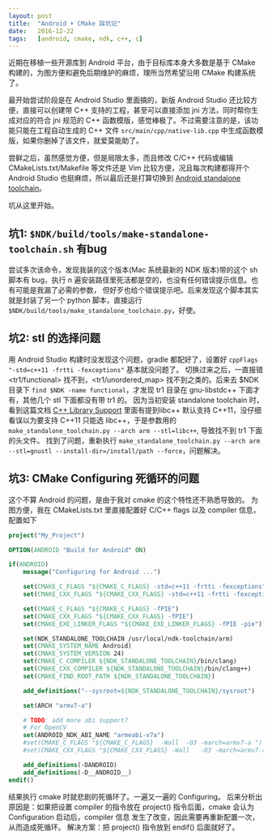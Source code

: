```yaml
---
layout: post
title:  "Android + CMake 踩坑记"
date:   2016-12-22
tags:   [android, cmake, ndk, c++, c]
---
```


近期在移植一些开源库到 Android 平台，由于目标库本身大多数是基于 CMake
构建的，为图方便和避免后期维护的麻烦，理所当然希望沿用 CMake 构建系统了。

最开始尝试阶段是在 Android Studio 里面搞的，新版 Android Studio
还比较方便，直接可以创建带 C++ 支持的工程，甚至可以直接添加 jni
方法，同时帮你生成对应的符合 jni 规范的 C++
函数模版，感觉棒极了。不过需要注意的是，该功能只能在工程自动生成的 C++ 文件
`src/main/cpp/native-lib.cpp` 中生成函数模版，如果你删掉了该文件，就爱莫能助了。

尝鲜之后，虽然感觉方便，但是局限太多，而且修改 C/C++ 代码或编辑
CMakeLists.txt/Makefile 等文件还是 Vim 比较方便，况且每次构建都得开个 Android
Studio 也挺麻烦，所以最后还是打算切换到 [Android standalone
toolchain](https://developer.android.com/ndk/guides/standalone_toolchain.html)。

坑从这里开始。

坑1: `$NDK/build/tools/make-standalone-toolchain.sh` 有bug
-----------------------------------------------------------

尝试多次该命令，发现我装的这个版本(Mac 系统最新的 NDK 版本)带的这个 sh 脚本有
bug，执行 n
遍安装路径里死活都是空的，也没有任何错误提示信息。也有可能是我漏了必需的参数，
但好歹也给个错误提示吧。后来发现这个脚本其实就是封装了另一个 python
脚本，直接运行
`$NDK/build/tools/make_standalone_toolchain.py`，好使。

坑2: stl 的选择问题
-----------------------------------------------------------
用 Android Studio 构建时没发现这个问题，gradle 都配好了，设置好 `cppFlags
"-std=c++11 -frtti -fexceptions"` 基本就没问题了。
切换过来之后，一直报错 <tr1/functional> 找不到，<tr1/unordered_map>
找不到之类的。后来去 $NDK 目录下 `find $NDK -name functional`，才发现 tr1 目录在 gnu-libstdc++
下面才有，其他几个 stl 下面都没有带 tr1 的。
因为当初安装 standalone toolchain 时，看到这篇文档
[C++ Library Support](https://developer.android.com/ndk/guides/cpp-support.html)
里面有提到libc++ 默认支持 C++11，没仔细看误以为要支持 C++11 只能选 libc++，于是参数用的
`make_standalone_toolchain.py --arch arm --stl=libc++`, 导致找不到 tr1
下面的头文件。 
找到了问题，重新执行 `make_standalone_toolchain.py --arch arm --stl=gnustl
--install-dir=/install/path --force`，问题解决。

坑3: CMake Configuring 死循环的问题
-------------------------------------
这个不算 Android 的问题，是由于我对 cmake 的这个特性还不熟悉导致的。
为图方便，我在 CMakeLists.txt 里直接配置好 C/C++ flags 以及 compiler 信息，配置如下

```cmake
project("My_Project")

OPTION(ANDROID "Build for Android" ON)

if(ANDROID)
    message("Configuring for Android ...")

    set(CMAKE_C_FLAGS "${CMAKE_C_FLAGS} -std=c++11 -frtti -fexceptions")
    set(CMAKE_CXX_FLAGS "${CMAKE_CXX_FLAGS} -std=c++11 -frtti -fexceptions")

    set(CMAKE_C_FLAGS "${CMAKE_C_FLAGS} -fPIE")
    set(CMAKE_CXX_FLAGS "${CMAKE_CXX_FLAGS} -fPIE")
    set(CMAKE_EXE_LINKER_FLAGS "${CMAKE_EXE_LINKER_FLAGS} -fPIE -pie")

    set(NDK_STANDALONE_TOOLCHAIN /usr/local/ndk-toolchain/arm)
    set(CMAKE_SYSTEM_NAME Android)
    set(CMAKE_SYSTEM_VERSION 24)
    set(CMAKE_C_COMPILER ${NDK_STANDALONE_TOOLCHAIN}/bin/clang)
    set(CMAKE_CXX_COMPILER ${NDK_STANDALONE_TOOLCHAIN}/bin/clang++)
    set(CMAKE_FIND_ROOT_PATH ${NDK_STANDALONE_TOOLCHAIN})

    add_definitions("--sysroot=${NDK_STANDALONE_TOOLCHAIN}/sysroot")

    set(ARCH "armv7-a")

    # TODO: add more abi support?
    # For OpenCV
    set(ANDROID_NDK_ABI_NAME "armeabi-v7a")
    #set(CMAKE_C_FLAGS "${CMAKE_C_FLAGS}  -Wall  -O3 -march=armv7-a ")
    #set(CMAKE_CXX_FLAGS "${CMAKE_CXX_FLAGS} -Wall   -O3 -march=armv7-a")

    add_definitions(-DANDROID)
    add_definitions(-D__ANDROID__)
endif()
```

结果执行 cmake 时就悲剧的死循环了。一遍又一遍的 Configuring。
后来分析出原因是：如果把设置 compiler 的指令放在 project() 指令后面，cmake
会认为 Configuration 启动后，compiler 信息
发生了改变，因此需要再重新配置一次，从而造成死循环。 解决方案：把 project()
指令放到 endif() 后面就好了。
